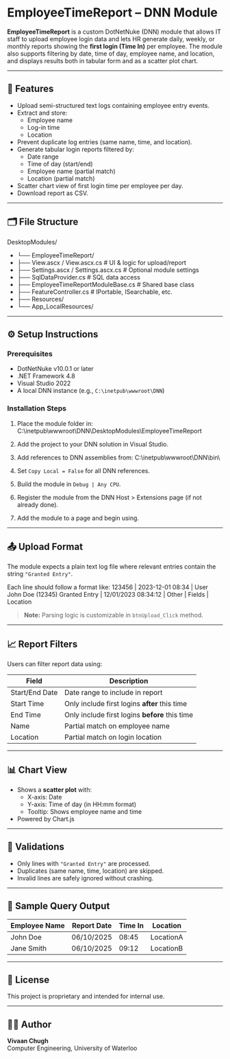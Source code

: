 # EmployeeTimeReport – DNN Module

**EmployeeTimeReport** is a custom DotNetNuke (DNN) module that allows IT staff to upload employee login data and lets HR generate daily, weekly, or monthly reports showing the **first login (Time In)** per employee. The module also supports filtering by date, time of day, employee name, and location, and displays results both in tabular form and as a scatter plot chart.

---

## 🚀 Features

- Upload semi-structured text logs containing employee entry events.
- Extract and store:
  - Employee name
  - Log-in time
  - Location
- Prevent duplicate log entries (same name, time, and location).
- Generate tabular login reports filtered by:
  - Date range
  - Time of day (start/end)
  - Employee name (partial match)
  - Location (partial match)
- Scatter chart view of first login time per employee per day.
- Download report as CSV.

---

## 🗂 File Structure

DesktopModules/
- └── EmployeeTimeReport/
- ├── View.ascx / View.ascx.cs # UI & logic for upload/report
- ├── Settings.ascx / Settings.ascx.cs # Optional module settings
- ├── SqlDataProvider.cs # SQL data access
- ├── EmployeeTimeReportModuleBase.cs # Shared base class
- ├── FeatureController.cs # IPortable, ISearchable, etc.
- ├── Resources/
- └── App_LocalResources/


---

## ⚙️ Setup Instructions

### Prerequisites

- DotNetNuke v10.0.1 or later
- .NET Framework 4.8
- Visual Studio 2022
- A local DNN instance (e.g., `C:\inetpub\wwwroot\DNN`)

### Installation Steps

1. Place the module folder in:
C:\inetpub\wwwroot\DNN\DesktopModules\EmployeeTimeReport

2. Add the project to your DNN solution in Visual Studio.

3. Add references to DNN assemblies from:
C:\inetpub\wwwroot\DNN\bin\

4. Set `Copy Local = False` for all DNN references.

5. Build the module in `Debug | Any CPU`.

6. Register the module from the DNN Host > Extensions page (if not already done).

7. Add the module to a page and begin using.

---

## 📤 Upload Format

The module expects a plain text log file where relevant entries contain the string `"Granted Entry"`.

Each line should follow a format like:
123456 | 2023-12-01 08:34 | User John Doe (12345) Granted Entry | 12/01/2023 08:34:12 | Other | Fields | Location


> **Note:** Parsing logic is customizable in `btnUpload_Click` method.

---

## 📈 Report Filters

Users can filter report data using:

| Field           | Description                                  |
|----------------|----------------------------------------------|
| Start/End Date | Date range to include in report              |
| Start Time     | Only include first logins **after** this time |
| End Time       | Only include first logins **before** this time |
| Name           | Partial match on employee name               |
| Location       | Partial match on login location              |

---

## 📊 Chart View

- Shows a **scatter plot** with:
  - X-axis: Date
  - Y-axis: Time of day (in HH:mm format)
  - Tooltip: Shows employee name and time
- Powered by Chart.js

---

## 🧪 Validations

- Only lines with `"Granted Entry"` are processed.
- Duplicates (same name, time, location) are skipped.
- Invalid lines are safely ignored without crashing.

---

## 🧾 Sample Query Output

| Employee Name | Report Date | Time In | Location  |
|---------------|-------------|---------|-----------|
| John Doe      | 06/10/2025  | 08:45   | LocationA |
| Jane Smith    | 06/10/2025  | 09:12   | LocationB |

---

## 📄 License

This project is proprietary and intended for internal use.

---

## 👨‍💻 Author

**Vivaan Chugh**  
Computer Engineering, University of Waterloo  





